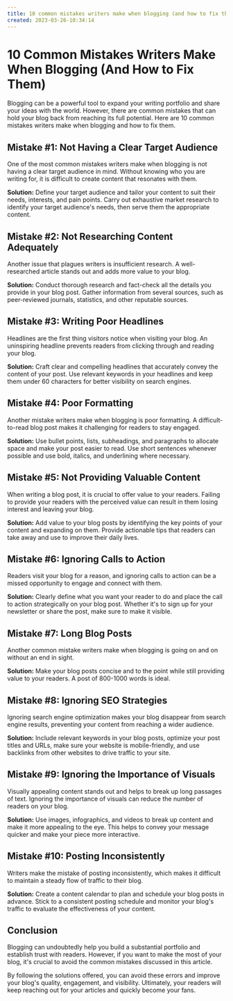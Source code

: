 ```yaml
---
title: 10 common mistakes writers make when blogging (and how to fix them)9
created: 2023-03-26-10:34:14
---
```


# 10 Common Mistakes Writers Make When Blogging (And How to Fix Them)

Blogging can be a powerful tool to expand your writing portfolio and share your ideas with the world. However, there are common mistakes that can hold your blog back from reaching its full potential. Here are 10 common mistakes writers make when blogging and how to fix them.

## Mistake #1: Not Having a Clear Target Audience

One of the most common mistakes writers make when blogging is not having a clear target audience in mind. Without knowing who you are writing for, it is difficult to create content that resonates with them. 

**Solution:** Define your target audience and tailor your content to suit their needs, interests, and pain points. Carry out exhaustive market research to identify your target audience's needs, then serve them the appropriate content.

## Mistake #2: Not Researching Content Adequately

Another issue that plagues writers is insufficient research. A well-researched article stands out and adds more value to your blog.

**Solution:** Conduct thorough research and fact-check all the details you provide in your blog post. Gather information from several sources, such as peer-reviewed journals, statistics, and other reputable sources.

## Mistake #3: Writing Poor Headlines

Headlines are the first thing visitors notice when visiting your blog. An uninspiring headline prevents readers from clicking through and reading your blog.

**Solution:** Craft clear and compelling headlines that accurately convey the content of your post. Use relevant keywords in your headlines and keep them under 60 characters for better visibility on search engines.

## Mistake #4: Poor Formatting

Another mistake writers make when blogging is poor formatting. A difficult-to-read blog post makes it challenging for readers to stay engaged.

**Solution:** Use bullet points, lists, subheadings, and paragraphs to allocate space and make your post easier to read. Use short sentences whenever possible and use bold, italics, and underlining where necessary.

## Mistake #5: Not Providing Valuable Content

When writing a blog post, it is crucial to offer value to your readers. Failing to provide your readers with the perceived value can result in them losing interest and leaving your blog.

**Solution:** Add value to your blog posts by identifying the key points of your content and expanding on them. Provide actionable tips that readers can take away and use to improve their daily lives.

## Mistake #6: Ignoring Calls to Action

Readers visit your blog for a reason, and ignoring calls to action can be a missed opportunity to engage and connect with them.

**Solution:** Clearly define what you want your reader to do and place the call to action strategically on your blog post. Whether it's to sign up for your newsletter or share the post, make sure to make it visible.

## Mistake #7: Long Blog Posts

Another common mistake writers make when blogging is going on and on without an end in sight. 

**Solution:** Make your blog posts concise and to the point while still providing value to your readers. A post of 800-1000 words is ideal.

## Mistake #8: Ignoring SEO Strategies

Ignoring search engine optimization makes your blog disappear from search engine results, preventing your content from reaching a wider audience.

**Solution:** Include relevant keywords in your blog posts, optimize your post titles and URLs, make sure your website is mobile-friendly, and use backlinks from other websites to drive traffic to your site.

## Mistake #9: Ignoring the Importance of Visuals

Visually appealing content stands out and helps to break up long passages of text. Ignoring the importance of visuals can reduce the number of readers on your blog.

**Solution:** Use images, infographics, and videos to break up content and make it more appealing to the eye. This helps to convey your message quicker and make your piece more interactive.

## Mistake #10: Posting Inconsistently

Writers make the mistake of posting inconsistently, which makes it difficult to maintain a steady flow of traffic to their blog.

**Solution:** Create a content calendar to plan and schedule your blog posts in advance. Stick to a consistent posting schedule and monitor your blog's traffic to evaluate the effectiveness of your content.

## Conclusion

Blogging can undoubtedly help you build a substantial portfolio and establish trust with readers. However, if you want to make the most of your blog, it's crucial to avoid the common mistakes discussed in this article.

By following the solutions offered, you can avoid these errors and improve your blog's quality, engagement, and visibility. Ultimately, your readers will keep reaching out for your articles and quickly become your fans.
